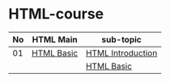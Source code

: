 # HTML-course

| No | HTML Main  | sub-topic |
|----| ------------- | ------------- |
| 01 | [HTML Basic](https://github.com/coding-dragon/html-course/tree/master/01-html-basic)  | [HTML Introduction](https://coding-dragon.github.io/html-course/01-html-basic/html-intro.html) |
| | | [HTML Basic](https://coding-dragon.github.io/html-course/01-html-basic/html-basic.html) |